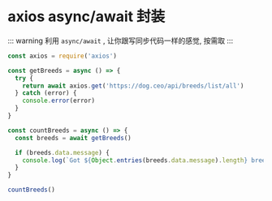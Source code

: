 # axios async/await 封装

::: warning
利用 `async/await` , 让你跟写同步代码一样的感觉, 按需取
:::

```js {5,12}
const axios = require('axios')

const getBreeds = async () => {
  try {
    return await axios.get('https://dog.ceo/api/breeds/list/all')
  } catch (error) {
    console.error(error)
  }
}

const countBreeds = async () => {
  const breeds = await getBreeds()

  if (breeds.data.message) {
    console.log(`Got ${Object.entries(breeds.data.message).length} breeds`)
  }
}

countBreeds()
```